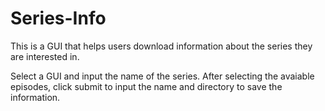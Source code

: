 # Series-Info
This is a GUI that helps users download information about the series they are interested in.

Select a GUI and input the name of the series. After selecting the avaiable episodes, click submit to input the name and directory
to save the information.
